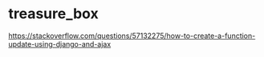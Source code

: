 # treasure_box
https://stackoverflow.com/questions/57132275/how-to-create-a-function-update-using-django-and-ajax
